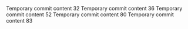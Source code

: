Temporary commit content 32
Temporary commit content 36
Temporary commit content 52
Temporary commit content 80
Temporary commit content 83
